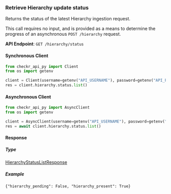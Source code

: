 
### Retrieve Hierarchy update status <a name="list"></a>

Returns the status of the latest Hierarchy ingestion request.

This call requires no input, and is provided as a means to determine the progress of an
asynchronous `POST /hierarchy` request.


**API Endpoint**: `GET /hierarchy/status`

#### Synchronous Client

```python
from checkr_api_py import Client
from os import getenv

client = Client(username=getenv("API_USERNAME"), password=getenv("API_PASSWORD"))
res = client.hierarchy.status.list()

```

#### Asynchronous Client

```python
from checkr_api_py import AsyncClient
from os import getenv

client = AsyncClient(username=getenv("API_USERNAME"), password=getenv("API_PASSWORD"))
res = await client.hierarchy.status.list()

```

#### Response

##### Type
[HierarchyStatusListResponse](/checkr_api_py/types/models/hierarchy_status_list_response.py)

##### Example
`{"hierarchy_pending": False, "hierarchy_present": True}`
